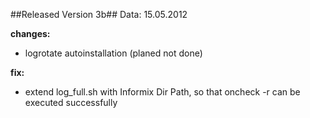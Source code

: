 ##Released Version 3b##
Data: 15.05.2012

**changes:**
- logrotate autoinstallation (planed not done)

**fix:**
- extend log_full.sh with Informix Dir Path, so that oncheck -r can be executed successfully  
